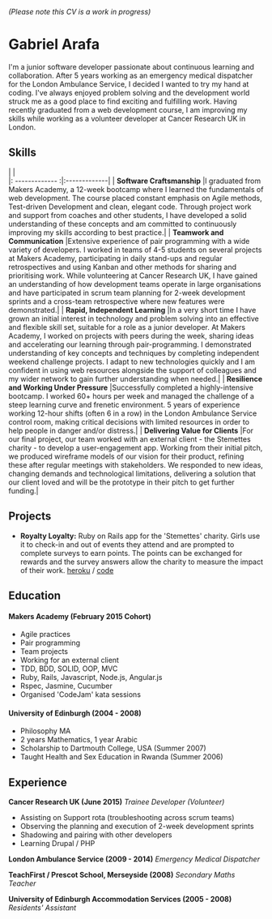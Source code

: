 *(Please note this CV is a work in progress)*
# Gabriel Arafa

I'm a junior software developer passionate about continuous learning and collaboration. After 5 years working as an emergency medical dispatcher for the London Ambulance Service, I decided I wanted to try my hand at coding. I've always enjoyed problem solving and the development world struck me as a good place to find exciting and fulfilling work. Having recently graduated from a web development course, I am improving my skills while working as a volunteer developer at Cancer Research UK in London.

## Skills

|       |            
|: ------------- :|:-------------| 
| **Software Craftsmanship**      |I graduated from Makers Academy, a 12-week bootcamp where I learned the fundamentals of web development. The course placed constant emphasis on Agile methods, Test-driven Development and clean, elegant code. Through project work and support from coaches and other students, I have developed a solid understanding of these concepts and am committed to continuously improving my skills according to best practice.| 
| **Teamwork and Communication**      |Extensive experience of pair programming with a wide variety of developers. I worked in teams of 4-5 students on several projects at Makers Academy, participating in daily stand-ups and regular retrospectives and using Kanban and other methods for sharing and prioritising work. While volunteering at Cancer Research UK, I have gained an understanding of how development teams operate in large organisations and have participated in scrum team planning for 2-week development sprints and a cross-team retrospective where new features were demonstrated.| 
| **Rapid, Independent Learning** |In a very short time I have grown an initial interest in technology and problem solving into an effective and flexible skill set, suitable for a role as a junior developer. At Makers Academy, I worked on projects with peers during the week, sharing ideas and accelerating our learning through pair-programming. I demonstrated understanding of key concepts and techniques by completing independent weekend challenge projects. I adapt to new technologies quickly and I am confident in using web resources alongside the support of colleagues and my wider network to gain further understanding when needed.|
| **Resilience and Working Under Pressure** |Successfully completed a highly-intensive bootcamp. I worked 60+ hours per week and managed the challenge of a steep learning curve and frenetic environment. 5 years of experience working 12-hour shifts (often 6 in a row) in the London Ambulance Service control room, making critical decisions with limited resources in order to help people in danger and/or distress.|
| **Delivering Value for Clients** |For our final project, our team worked with an external client - the Stemettes charity - to develop a user-engagement app. Working from their initial pitch, we produced wireframe models of our vision for their product, refining these after regular meetings with stakeholders. We responded to new ideas, changing demands and technological limitations, delivering a solution that our client loved and will be the prototype in their pitch to get further funding.|

## Projects
- **Royalty Loyalty:** Ruby on Rails app for the 'Stemettes' charity. Girls use it to check-in and out of events they attend and are prompted to complete surveys to earn points. The points can be exchanged for rewards and the survey answers allow the charity to measure the impact of their work. [heroku](https://stemettes-master.herokuapp.com/) / [code](https://github.com/STEMettes/royalty_loyalty) 


## Education

#### Makers Academy (February 2015 Cohort)

- Agile practices
- Pair programming
- Team projects
- Working for an external client
- TDD, BDD, SOLID, OOP, MVC
- Ruby, Rails, Javascript, Node.js, Angular.js
- Rspec, Jasmine, Cucumber
- Organised 'CodeJam' kata sessions 

#### University of Edinburgh (2004 - 2008)

- Philosophy MA
- 2 years Mathematics, 1 year Arabic
- Scholarship to Dartmouth College, USA (Summer 2007)
- Taught Health and Sex Education in Rwanda (Summer 2006)

## Experience

**Cancer Research UK (June 2015)**
*Trainee Developer (Volunteer)*
- Assisting on Support rota (troubleshooting across scrum teams)
- Observing the planning and execution of 2-week development sprints
- Shadowing and pairing with other developers
- Learning Drupal / PHP

**London Ambulance Service (2009 - 2014)**
*Emergency Medical Dispatcher*

**TeachFirst / Prescot School, Merseyside (2008)**
*Secondary Maths Teacher*

**University of Edinburgh Accommodation Services (2005 - 2008)**
*Residents' Assistant*
